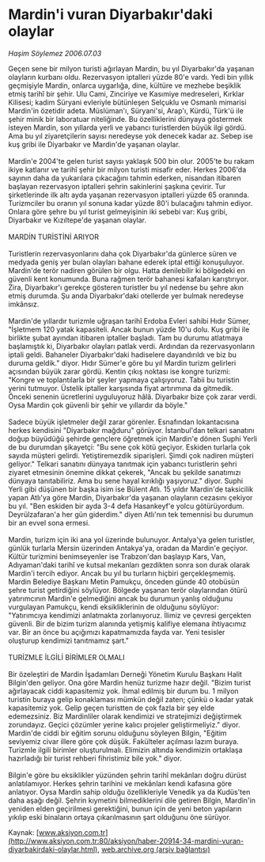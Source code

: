 # Mardin'i vuran Diyarbakır'daki olaylar

*Haşim Söylemez 2006.07.03*

<font class="agenda2NewsSpot">
 Geçen sene bir milyon turisti ağırlayan Mardin, bu yıl Diyarbakır'da yaşanan olayların kurbanı oldu. Rezervasyon iptalleri yüzde 80'e vardı.
</font>
<font class="newsDetail">
 Yedi bin yıllık geçmişiyle Mardin, onlarca uygarlığa, dine, kültüre ve mezhebe beşiklik etmiş tarihî bir şehir. Ulu Cami, Zinciriye ve Kasımiye medreseleri, Kırklar Kilisesi; kadim Süryani evleriyle bütünleşen Selçuklu ve Osmanlı mimarisi Mardin'in özetidir adeta. Müslüman'ı, Süryani'si, Arap'ı, Kürdü, Türk'ü ile şehir minik bir laboratuar niteliğinde. Bu özelliklerini dünyaya göstermek isteyen Mardin, son yıllarda yerli ve yabancı turistlerden büyük ilgi gördü. Ama bu yıl ziyaretçilerin sayısı neredeyse yok denecek kadar az. Sebep ise kuş gribi ile Diyarbakır ve Mardin'de yaşanan olaylar.
 <br/>
 <br/>
 Mardin'e 2004'te gelen turist sayısı yaklaşık 500 bin olur. 2005'te bu rakam ikiye katlanır ve tarihî şehir bir milyon turisti misafir eder. Herkes 2006'da sayının daha da yukarılara çıkacağını tahmin ederken, nisandan itibaren başlayan rezervasyon iptalleri şehrin sakinlerini şaşkına çevirir. Tur şirketlerinde ilk altı ayda yaşanan rezervasyon iptalleri yüzde 65 oranında. Turizmciler bu oranın yıl sonuna kadar yüzde 80'i bulacağını tahmin ediyor. Onlara göre şehre bu yıl turist gelmeyişinin iki sebebi var: Kuş gribi, Diyarbakır ve Kızıltepe'de yaşanan olaylar.
 <br/>
 <br/>
 MARDİN TURİSTİNİ ARIYOR
 <br/>
 <br/>
 Turistlerin rezervasyonlarını daha çok Diyarbakır'da günlerce süren ve medyada geniş yer bulan olayları bahane ederek iptal ettiği konuşuluyor. Mardin'de terör nadiren görülen bir olgu. Hatta denilebilir ki bölgedeki en güvenli kent konumunda. Buna rağmen terör bahanesi kafaları karıştırıyor. Zira, Diyarbakır'ı gerekçe gösteren turistler bu yıl nedense bu şehre akın etmiş durumda. Şu anda Diyarbakır'daki otellerde yer bulmak neredeyse imkânsız.
 <br/>
 <br/>
 Mardin'de yıllardır turizmle uğraşan tarihî Erdoba Evleri sahibi Hıdır Sümer, "İşletmem 120 yatak kapasiteli. Ancak bunun yüzde 10'u dolu. Kuş gribi ile birlikte şubat ayından itibaren iptaller başladı. Tam bu durumu atlatmaya başlamıştık ki, Diyarbakır olayları patlak verdi. Ardından da rezervasyonların iptali geldi. Bahaneler Diyarbakır'daki hadiselere dayandırıldı ve biz bu duruma geldik." diyor. Hıdır Sümer'e göre bu yıl Mardin turizm gelirleri açısından büyük zarar gördü. Kentin çıkış noktası ise kongre turizmi: "Kongre ve toplantılarla bir şeyler yapmaya çalışıyoruz. Tabii bu turistin yerini tutmuyor. Üstelik iptaller karşısında fiyat artırımına da gitmedik. Önceki senenin ücretlerini uyguluyoruz hâlâ. Diyarbakır bize çok zarar verdi. Oysa Mardin çok güvenli bir şehir ve yıllardır da böyle."
 <br/>
 <br/>
 Sadece büyük işletmeler değil zarar görenler. Esnafından lokantacısına herkes kendisini "Diyarbakır mağduru" görüyor. İstanbul'dan telkari sanatını doğup büyüdüğü şehirde gençlere öğretmek için Mardin'e dönen Suphi Yerli de bu durumdan şikayetçi: "Bu sene çok kötü geçiyor. Eskiden turlarla çok sayıda müşteri gelirdi. Yetiştiremezdik siparişleri. Şimdi çok nadiren müşteri geliyor." Telkari sanatını dünyaya tanıtmak için yabancı turistlerin şehri ziyaret etmesinin önemine dikkat çekerek, "Ancak bu şekilde sanatımızı dünyaya tanıtabiliriz. Ama bu sene hayal kırıklığı yaşıyoruz." diyor. Suphi Yerli gibi düşünen bir başka isim ise Bülent Atlı. 15 yıldır Mardin'de taksicilik yapan Atlı'ya göre Mardin, Diyarbakır'da yaşanan olayların cezasını çekiyor bu yıl. "Ben eskiden bir ayda 3-4 defa Hasankeyf'e yolcu götürüyordum. Deyrülzafaran'a her gün giderdim." diyen Atlı'nın tek temennisi bu durumun bir an evvel sona ermesi.
 <br/>
 <br/>
 Mardin, turizm için iki ana yol üzerinde bulunuyor. Antalya'ya gelen turistler, günlük turlarla Mersin üzerinden Antakya'ya, oradan da Mardin'e geçiyor. Kültür turizmini benimseyenler ise Trabzon'dan başlayıp Kars, Van, Adıyaman'daki tarihî ve kutsal mekanları gezdikten sonra son durak olarak Mardin'i tercih ediyor. Ancak bu yıl bu turların hiçbiri gerçekleşmemiş. Mardin Belediye Başkanı Metin Pamukçu, önceden günde 40 otobüsün şehre turist getirdiğini söylüyor. Bölgede yaşanan terör olaylarından ötürü yatırımcının Mardin'e gelmediğini ancak bu durumun yanlış olduğunu vurgulayan Pamukçu, kendi eksikliklerinin de olduğunu söylüyor: "Yatırımcıya kendimizi anlatmakta zorlanıyoruz. İlimiz ve çevresi gerçekten güvenli. Bir de bizim turizm alanında yetişmiş kalifiye elemana ihtiyacımız var. Bir an önce bu açığımızı kapatmamızda fayda var. Yeni tesisler oluşturup kendimizi tanıtmamız şart."
 <br/>
 <br/>
 TURİZMLE İLGİLİ BİRİMLER OLMALI
 <br/>
 <br/>
 Bir özeleştiri de Mardin İşadamları Derneği Yönetim Kurulu Başkanı Halit Bilgin'den geliyor. Ona göre Mardin henüz turizme hazır değil. "Bizim turist ağırlayacak ciddi kapasitemiz yok. İhmal edilmiş bir durum bu. 1 milyon turistin buraya gelip konaklaması mümkün değil zaten; çünkü o kadar yatak kapasitemiz yok. Gelip geçen turistten de çok fazla bir şey elde edemezsiniz. Biz Mardinliler olarak kendimizi ve stratejimizi değiştirmek zorundayız. Geçici çözümler yerine kalıcı projeler geliştirmeliyiz." diyor. Mardin'de ciddi bir eğitim sorunu olduğunu söyleyen Bilgin, "Eğitim seviyemiz civar illere göre çok düşük. Fakülteler açılması lazım buraya. Turizmle ilgili birimler oluşturulmalı. Elimizin altında kendimizin ortaklaşa hazırladığı bir turist rehberi fihristimiz bile yok." diyor.
 <br/>
 <br/>
 Bilgin'e göre bu eksiklikler yüzünden şehrin tarihî mekânları doğru dürüst anlatılamıyor. Herkes şehrin tarihini ve mekânları kendi kafasına göre anlatıyor. Oysa Mardin sahip olduğu özellikleriyle Venedik ya da Kudüs'ten daha aşağı değil. Şehrin kıymetini bilmediklerini dile getiren Bilgin, Mardin'in yeniden elden geçirilmesi gerektiğini, bunun için de yeni beton yapıların yıkılıp eski binaların ortaya çıkarılmasının şart olduğunu öne sürüyor.
 <br/>
</font>

Kaynak: [www.aksiyon.com.tr](http://www.aksiyon.com.tr:80/aksiyon/haber-20914-34-mardini-vuran-diyarbakirdaki-olaylar.html), [web.archive.org (arşiv bağlantısı)](http://web.archive.org/web/20100616161652/http://www.aksiyon.com.tr:80/aksiyon/haber-20914-34-mardini-vuran-diyarbakirdaki-olaylar.html)
